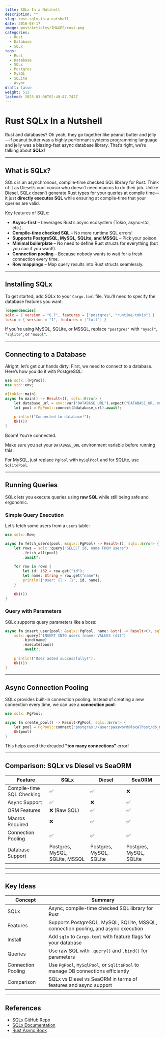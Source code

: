 ```yaml
---
title: SQLx In a Nutshell
description: ""
slug: rust-sqlx-in-a-nutshell
date: 2016-08-17
image: post/Articles/IMAGES/rust.png
categories:
  - Rust
  - Database
  - SQLx
tags:
  - Rust
  - Database
  - SQLx
  - Postgres
  - MySQL
  - SQLite
  - Async
draft: false
weight: 513
lastmod: 2025-03-06T02:40:47.747Z
---
```

# Rust SQLx In a Nutshell

Rust and databases? Oh yeah, they go together like peanut butter and jelly—if peanut butter was a highly performant systems programming language and jelly was a blazing-fast async database library. That’s right, we’re talking about **SQLx**!

<!-- So, buckle up, grab a coffee (or a Rust-themed energy drink if that exists), and let’s dive deep into **Rust SQLx**, the async database toolkit that will make you question why you ever tolerated slow and unsafe database interactions. -->

***

## What is SQLx?

SQLx is an asynchronous, compile-time checked SQL library for Rust. Think of it as Diesel’s cool cousin who doesn’t need macros to do their job. Unlike Diesel, SQLx doesn’t generate Rust types for your queries at compile time—it just **directly executes SQL** while ensuring at compile-time that your queries are valid.

Key features of SQLx:

* **Async-first** – Leverages Rust’s async ecosystem (Tokio, async-std, etc.).
* **Compile-time checked SQL** – No more runtime SQL errors!
* **Supports PostgreSQL, MySQL, SQLite, and MSSQL** – Pick your poison.
* **Minimal boilerplate** – No need to define Rust structs for everything (but you can if you want!).
* **Connection pooling** – Because nobody wants to wait for a fresh connection every time.
* **Row mappings** – Map query results into Rust structs seamlessly.

***

## Installing SQLx

To get started, add SQLx to your `Cargo.toml` file. You'll need to specify the database features you want.

```toml
[dependencies]
sqlx = { version = "0.7", features = ["postgres", "runtime-tokio"] }
tokio = { version = "1", features = ["full"] }
```

If you're using MySQL, SQLite, or MSSQL, replace `"postgres"` with `"mysql"`, `"sqlite"`, or `"mssql"`.

***

## Connecting to a Database

Alright, let’s get our hands dirty. First, we need to connect to a database. Here’s how you do it with PostgreSQL:

```rust
use sqlx::{PgPool};
use std::env;

#[tokio::main]
async fn main() -> Result<(), sqlx::Error> {
    let database_url = env::var("DATABASE_URL").expect("DATABASE_URL must be set");
    let pool = PgPool::connect(&database_url).await?;
    
    println!("Connected to database!");
    Ok(())
}
```

Boom! You’re connected.

Make sure you set your `DATABASE_URL` environment variable before running this.

For MySQL, just replace `PgPool` with `MySqlPool` and for SQLite, use `SqlitePool`.

***

## Running Queries

SQLx lets you execute queries using **raw SQL** while still being safe and ergonomic.

### Simple Query Execution

Let’s fetch some users from a `users` table:

```rust
use sqlx::Row;

async fn fetch_users(pool: &sqlx::PgPool) -> Result<(), sqlx::Error> {
    let rows = sqlx::query("SELECT id, name FROM users")
        .fetch_all(pool)
        .await?;
    
    for row in rows {
        let id: i32 = row.get("id");
        let name: String = row.get("name");
        println!("User: {} - {}", id, name);
    }
    
    Ok(())
}
```

### Query with Parameters

SQLx supports query parameters like a boss:

```rust
async fn insert_user(pool: &sqlx::PgPool, name: &str) -> Result<(), sqlx::Error> {
    sqlx::query("INSERT INTO users (name) VALUES ($1)")
        .bind(name)
        .execute(pool)
        .await?;
    
    println!("User added successfully!");
    Ok(())
}
```

***

## Async Connection Pooling

SQLx provides built-in connection pooling. Instead of creating a new connection every time, we can use a **connection pool**:

```rust
use sqlx::PgPool;

async fn create_pool() -> Result<PgPool, sqlx::Error> {
    let pool = PgPool::connect("postgres://user:password@localhost/db_name").await?;
    Ok(pool)
}
```

This helps avoid the dreaded **"too many connections"** error!

***

## Comparison: SQLx vs Diesel vs SeaORM

| Feature                   | SQLx                           | Diesel                  | SeaORM                  |
| ------------------------- | ------------------------------ | ----------------------- | ----------------------- |
| Compile-time SQL Checking | ✅                              | ✅                       | ❌                       |
| Async Support             | ✅                              | ❌                       | ✅                       |
| ORM Features              | ❌ (Raw SQL)                    | ✅                       | ✅                       |
| Macros Required           | ❌                              | ✅                       | ✅                       |
| Connection Pooling        | ✅                              | ✅                       | ✅                       |
| Database Support          | Postgres, MySQL, SQLite, MSSQL | Postgres, MySQL, SQLite | Postgres, MySQL, SQLite |

***

<!-- 
## Conclusion

SQLx is **blazing fast, async-friendly, and safer than a SQL-injection-riddled application**. If you love writing raw SQL but hate runtime errors, SQLx is **your best bet**.

So, go forth, **query confidently**, and build amazing Rust applications! -->

***

## Key Ideas

| Concept            | Summary                                                                            |
| ------------------ | ---------------------------------------------------------------------------------- |
| SQLx               | Async, compile-time checked SQL library for Rust                                   |
| Features           | Supports PostgreSQL, MySQL, SQLite, MSSQL, connection pooling, and async execution |
| Install            | Add `sqlx` to `Cargo.toml` with feature flags for your database                    |
| Queries            | Use raw SQL with `.query()` and `.bind()` for parameters                           |
| Connection Pooling | Use `PgPool`, `MySqlPool`, or `SqlitePool` to manage DB connections efficiently    |
| Comparison         | SQLx vs Diesel vs SeaORM in terms of features and async support                    |

***

## References

* [SQLx GitHub Repo](https://github.com/launchbadge/sqlx)
* [SQLx Documentation](https://docs.rs/sqlx/latest/sqlx/)
* [Rust Async Book](https://rust-lang.github.io/async-book/)
